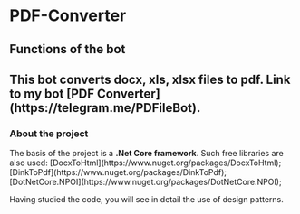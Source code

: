 # <h1>PDF-Converter</h1>
<h2><b>Functions of the bot</b><h2> 
This bot converts docx, xls, xlsx files to pdf.
Link to my bot [PDF Converter](https://telegram.me/PDFileBot).

<h3><b>About the project</b></h3>
The basis of the project is a <b>.Net Core framework</b>.
Such free libraries are also used:
[DocxToHtml](https://www.nuget.org/packages/DocxToHtml);
[DinkToPdf](https://www.nuget.org/packages/DinkToPdf);
[DotNetCore.NPOI](https://www.nuget.org/packages/DotNetCore.NPOI);

Having studied the code, you will see in detail the use of design patterns.
